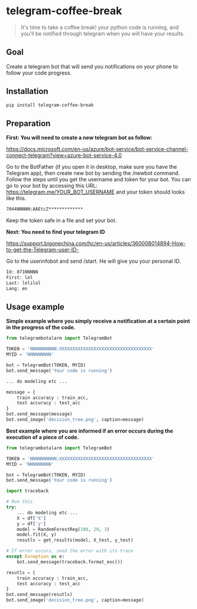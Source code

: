 # telegram-coffee-break
> It's time to take a coffee break! your python code is running, and you'll be notified through telegram when you will have your results.


## Goal

Create a telegram bot that will send you notifications on your phone to follow your code progress.

## Installation

```sh
pip install telegram-coffee-break
```

## Preparation

**First: You will need to create a new telegram bot as follow:**

https://docs.microsoft.com/en-us/azure/bot-service/bot-service-channel-connect-telegram?view=azure-bot-service-4.0

Go to the BotFather (if you open it in desktop, make sure you have the Telegram app), then create new bot by sending the /newbot command. Follow the steps until you get the username and token for your bot. You can go to your bot by accessing this URL: https://telegram.me/YOUR_BOT_USERNAME and your token should looks like this.

```sh
7044NNNNN:AAEtcZ*************
```

Keep the token safe in a file and set your bot.

**Next: You need to find your telegram ID**

https://support.bigonechina.com/hc/en-us/articles/360008014894-How-to-get-the-Telegram-user-ID-

Go to the userinfobot and send /start. He will give you your personal ID.

```sh
Id: 871NNNNN
First: lol
Last: lolilol
Lang: en
```

## Usage example

**Simple example where you simply receive a notification at a certain point in the progress of the code.**

```python
from telegrambotalarm import TelegramBot

TOKEN = 'NNNNNNNNNN:XXXXXXXXXXXXXXXXXXXXXXXXXXXXXXXXXXX'
MYID = 'NNNNNNNNN'

bot = TelegramBot(TOKEN, MYID)
bot.send_message('Your code is running')

... do modeling etc ...

message = {
    train accuracy : train_acc,
    test accuracy : test_acc
}
bot.send_message(message)
bot.send_image('decision_tree.png', caption=message)
```

**Best example where you are informed if an error occurs during the execution of a piece of code.**

```python
from telegrambotalarm import TelegramBot

TOKEN = 'NNNNNNNNNN:XXXXXXXXXXXXXXXXXXXXXXXXXXXXXXXXXXX'
MYID = 'NNNNNNNNN'

bot = TelegramBot(TOKEN, MYID)
bot.send_message('Your code is running')

import traceback

# Run this
try:
    ... do modeling etc ...
    X = df['X']
    y = df['y']
    model = RandomForestReg(100, 20, 3)
    model.fit(X, y)
    resutls = get_results(model, X_test, y_test)

# If error occurs, send the error with its trace
except Exception as e:
    bot.send_message(traceback.format_exc())

resutls = {
    train accuracy : train_acc,
    test accuracy : test_acc
}
bot.send_message(resutls)
bot.send_image('decision_tree.png', caption=message)
```
